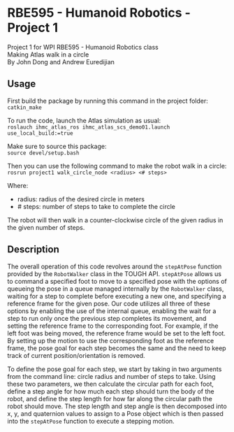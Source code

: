 # RBE595 - Humanoid Robotics - Project 1
Project 1 for WPI RBE595 - Humanoid Robotics class  
Making Atlas walk in a circle  
By John Dong and Andrew Euredijian

## Usage
First build the package by running this command in the project folder:  
`catkin_make`

To run the code, launch the Atlas simulation as usual:  
`roslauch ihmc_atlas_ros ihmc_atlas_scs_demo01.launch use_local_build:=true`

Make sure to source this package:  
`source devel/setup.bash`

Then you can use the following command to make the robot walk in a circle:  
`rosrun project1 walk_circle_node <radius> <# steps>`

Where:
 - radius: radius of the desired circle in meters
 - \# steps: number of steps to take to complete the circle

The robot will then walk in a counter-clockwise circle of the given radius in the given number of steps.

## Description
The overall operation of this code revolves around the `stepAtPose` function provided by the `RobotWalker` class in the TOUGH API. `stepAtPose` allows us to command a specified foot to move to a specified pose with the options of queueing the pose in a queue managed internally by the `RobotWalker` class, waiting for a step to complete before executing a new one, and specifying a reference frame for the given pose. Our code utilizes all three of these options by enabling the use of the internal queue, enabling the wait for a step to run only once the previous step completes its movement, and setting the reference frame to the corresponding foot. For example, if the left foot was being moved, the reference frame would be set to the left foot. By setting up the motion to use the corresponding foot as the reference frame, the pose goal for each step becomes the same and the need to keep track of current position/orientation is removed.

To define the pose goal for each step, we start by taking in two arguments from the command line: circle radius and number of steps to take. Using these two parameters, we then calculate the circular path for each foot, define a step angle for how much each step should turn the body of the robot, and define the step length for how far along the circular path the robot should move. The step length and step angle is then decomposed into x, y, and quaternion values to assign to a Pose object which is then passed into the `stepAtPose` function to execute a stepping motion.
